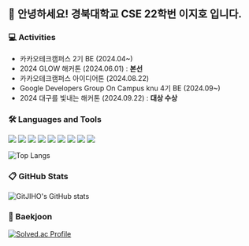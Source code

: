 
## 👋 안녕하세요! 경북대학교 CSE 22학번 이지호 입니다.

### 💻 Activities
* 카카오테크캠퍼스 2기 BE (2024.04~)
* 2024 GLOW 해커톤 (2024.06.01) : **본선**
* 카카오테크캠퍼스 아이디어톤 (2024.08.22)
* Google Developers Group On Campus knu 4기 BE (2024.09~)
* 2024 대구를 빛내는 해커톤 (2024.09.22) : **대상 수상**

### 🛠 Languages and Tools

<img src="https://img.shields.io/badge/C++-00599C?style=plastic&logo=cplusplus&logoColor=white"/> <img src="https://img.shields.io/badge/c-A8B9CC?style=plastic&logo=c&logoColor=white"/>
<img src="https://img.shields.io/badge/Python-3776AB?style=plastic&logo=Python&logoColor=white" /> <img src="https://img.shields.io/badge/Java-000000?style=plastic&logo=openjdk&logoColor=white" /> <img src="https://img.shields.io/badge/Spring-6DB33F?style=plastic&logo=spring&logoColor=white" /> <img src="https://img.shields.io/badge/springboot-6DB33F?style=plastic&logo=Springboot&logoColor=white" /> <img src="https://img.shields.io/badge/mysql-4479A1?style=plastic&logo=MySQL&logoColor=white" /> <img src="https://img.shields.io/badge/git-F05032?style=plastic&logo=git&logoColor=white"/> <img src="https://img.shields.io/badge/github-181717?style=plastic&logo=github&logoColor=white"/>

![Top Langs](https://github-readme-stats.vercel.app/api/top-langs/?username=GitJIHO&layout=compact&theme=codeSTACKr&count_private=true)
### 📋 GitHub Stats
![GitJIHO's GitHub stats](https://github-readme-stats.vercel.app/api?username=GitJIHO&include_all_commits=true&show_icons=true&theme=codeSTACKr&count_private=true)
### 🚩 Baekjoon

[![Solved.ac Profile](http://mazassumnida.wtf/api/v2/generate_badge?boj=jiho9932)](https://solved.ac/jiho9932/)
